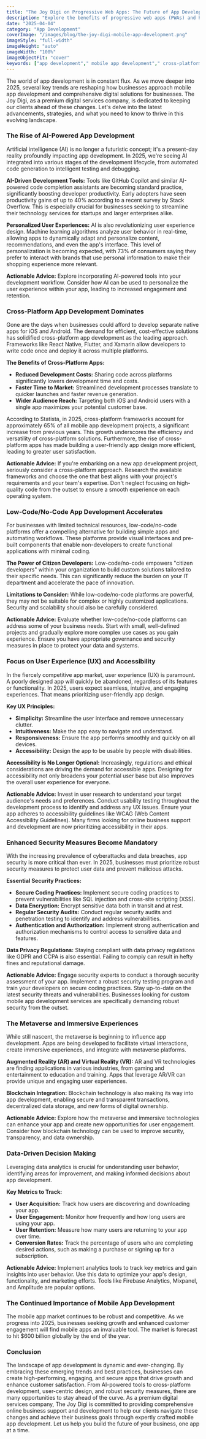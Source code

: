```yaml
---
title: "The Joy Digi on Progressive Web Apps: The Future of App Development in 2025"
description: "Explore the benefits of progressive web apps (PWAs) and how they can enhance user experience. TheJoyDigi provides insights into the latest technologies and best practices for building high-performance PWAs."
date: "2025-04-04"
category: "App Development"
coverImage: "/images/blog/the-joy-digi-mobile-app-development.png"
imageStyle: "full-width"
imageHeight: "auto"
imageWidth: "100%"
imageObjectFit: "cover"
keywords: ["app development"," mobile app development"," cross-platform apps","custom mobile app development services"," iOS and Android app development"," user-friendly app design"]
---
```


The world of app development is in constant flux. As we move deeper into 2025, several key trends are reshaping how businesses approach mobile app development and comprehensive digital solutions for businesses. The Joy Digi, as a premium digital services company, is dedicated to keeping our clients ahead of these changes. Let's delve into the latest advancements, strategies, and what you need to know to thrive in this evolving landscape.

### The Rise of AI-Powered App Development

Artificial intelligence (AI) is no longer a futuristic concept; it's a present-day reality profoundly impacting app development. In 2025, we're seeing AI integrated into various stages of the development lifecycle, from automated code generation to intelligent testing and debugging.

**AI-Driven Development Tools:** Tools like GitHub Copilot and similar AI-powered code completion assistants are becoming standard practice, significantly boosting developer productivity. Early adopters have seen productivity gains of up to 40% according to a recent survey by Stack Overflow. This is especially crucial for businesses seeking to streamline their technology services for startups and larger enterprises alike.

**Personalized User Experiences:** AI is also revolutionizing user experience design. Machine learning algorithms analyze user behavior in real-time, allowing apps to dynamically adapt and personalize content, recommendations, and even the app's interface. This level of personalization is becoming expected, with 73% of consumers saying they prefer to interact with brands that use personal information to make their shopping experience more relevant.

**Actionable Advice:** Explore incorporating AI-powered tools into your development workflow. Consider how AI can be used to personalize the user experience within your app, leading to increased engagement and retention.

### Cross-Platform App Development Dominates

Gone are the days when businesses could afford to develop separate native apps for iOS and Android. The demand for efficient, cost-effective solutions has solidified cross-platform app development as the leading approach. Frameworks like React Native, Flutter, and Xamarin allow developers to write code once and deploy it across multiple platforms.

**The Benefits of Cross-Platform Apps:**

*   **Reduced Development Costs:** Sharing code across platforms significantly lowers development time and costs.
*   **Faster Time to Market:** Streamlined development processes translate to quicker launches and faster revenue generation.
*   **Wider Audience Reach:** Targeting both iOS and Android users with a single app maximizes your potential customer base.

According to Statista, in 2025, cross-platform frameworks account for approximately 65% of all mobile app development projects, a significant increase from previous years. This growth underscores the efficiency and versatility of cross-platform solutions. Furthermore, the rise of cross-platform apps has made building a user-friendly app design more efficient, leading to greater user satisfaction.

**Actionable Advice:** If you're embarking on a new app development project, seriously consider a cross-platform approach. Research the available frameworks and choose the one that best aligns with your project's requirements and your team's expertise. Don't neglect focusing on high-quality code from the outset to ensure a smooth experience on each operating system.

### Low-Code/No-Code App Development Accelerates

For businesses with limited technical resources, low-code/no-code platforms offer a compelling alternative for building simple apps and automating workflows. These platforms provide visual interfaces and pre-built components that enable non-developers to create functional applications with minimal coding.

**The Power of Citizen Developers:** Low-code/no-code empowers "citizen developers" within your organization to build custom solutions tailored to their specific needs. This can significantly reduce the burden on your IT department and accelerate the pace of innovation.

**Limitations to Consider:** While low-code/no-code platforms are powerful, they may not be suitable for complex or highly customized applications. Security and scalability should also be carefully considered.

**Actionable Advice:** Evaluate whether low-code/no-code platforms can address some of your business needs. Start with small, well-defined projects and gradually explore more complex use cases as you gain experience. Ensure you have appropriate governance and security measures in place to protect your data and systems.

### Focus on User Experience (UX) and Accessibility

In the fiercely competitive app market, user experience (UX) is paramount. A poorly designed app will quickly be abandoned, regardless of its features or functionality. In 2025, users expect seamless, intuitive, and engaging experiences. That means prioritizing user-friendly app design.

**Key UX Principles:**

*   **Simplicity:** Streamline the user interface and remove unnecessary clutter.
*   **Intuitiveness:** Make the app easy to navigate and understand.
*   **Responsiveness:** Ensure the app performs smoothly and quickly on all devices.
*   **Accessibility:** Design the app to be usable by people with disabilities.

**Accessibility is No Longer Optional:** Increasingly, regulations and ethical considerations are driving the demand for accessible apps. Designing for accessibility not only broadens your potential user base but also improves the overall user experience for everyone.

**Actionable Advice:** Invest in user research to understand your target audience's needs and preferences. Conduct usability testing throughout the development process to identify and address any UX issues. Ensure your app adheres to accessibility guidelines like WCAG (Web Content Accessibility Guidelines). Many firms looking for online business support and development are now prioritizing accessibility in their apps.

### Enhanced Security Measures Become Mandatory

With the increasing prevalence of cyberattacks and data breaches, app security is more critical than ever. In 2025, businesses must prioritize robust security measures to protect user data and prevent malicious attacks.

**Essential Security Practices:**

*   **Secure Coding Practices:** Implement secure coding practices to prevent vulnerabilities like SQL injection and cross-site scripting (XSS).
*   **Data Encryption:** Encrypt sensitive data both in transit and at rest.
*   **Regular Security Audits:** Conduct regular security audits and penetration testing to identify and address vulnerabilities.
*   **Authentication and Authorization:** Implement strong authentication and authorization mechanisms to control access to sensitive data and features.

**Data Privacy Regulations:** Staying compliant with data privacy regulations like GDPR and CCPA is also essential. Failing to comply can result in hefty fines and reputational damage.

**Actionable Advice:** Engage security experts to conduct a thorough security assessment of your app. Implement a robust security testing program and train your developers on secure coding practices. Stay up-to-date on the latest security threats and vulnerabilities. Businesses looking for custom mobile app development services are specifically demanding robust security from the outset.

### The Metaverse and Immersive Experiences

While still nascent, the metaverse is beginning to influence app development. Apps are being developed to facilitate virtual interactions, create immersive experiences, and integrate with metaverse platforms.

**Augmented Reality (AR) and Virtual Reality (VR):** AR and VR technologies are finding applications in various industries, from gaming and entertainment to education and training. Apps that leverage AR/VR can provide unique and engaging user experiences.

**Blockchain Integration:** Blockchain technology is also making its way into app development, enabling secure and transparent transactions, decentralized data storage, and new forms of digital ownership.

**Actionable Advice:** Explore how the metaverse and immersive technologies can enhance your app and create new opportunities for user engagement. Consider how blockchain technology can be used to improve security, transparency, and data ownership.

### Data-Driven Decision Making

Leveraging data analytics is crucial for understanding user behavior, identifying areas for improvement, and making informed decisions about app development.

**Key Metrics to Track:**

*   **User Acquisition:** Track how users are discovering and downloading your app.
*   **User Engagement:** Monitor how frequently and how long users are using your app.
*   **User Retention:** Measure how many users are returning to your app over time.
*   **Conversion Rates:** Track the percentage of users who are completing desired actions, such as making a purchase or signing up for a subscription.

**Actionable Advice:** Implement analytics tools to track key metrics and gain insights into user behavior. Use this data to optimize your app's design, functionality, and marketing efforts. Tools like Firebase Analytics, Mixpanel, and Amplitude are popular options.

### The Continued Importance of Mobile App Development

The mobile app market continues to be robust and competitive. As we progress into 2025, businesses seeking growth and enhanced customer engagement will find mobile apps an invaluable tool. The market is forecast to hit $600 billion globally by the end of the year.

### Conclusion

The landscape of app development is dynamic and ever-changing. By embracing these emerging trends and best practices, businesses can create high-performing, engaging, and secure apps that drive growth and enhance customer satisfaction. From AI-powered tools to cross-platform development, user-centric design, and robust security measures, there are many opportunities to stay ahead of the curve. As a premium digital services company, The Joy Digi is committed to providing comprehensive online business support and development to help our clients navigate these changes and achieve their business goals through expertly crafted mobile app development. Let us help you build the future of your business, one app at a time.